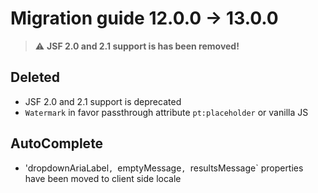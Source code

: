 # Migration guide 12.0.0 -> 13.0.0

> :warning: **JSF 2.0 and 2.1 support is has been removed!**

## Deleted
  * JSF 2.0 and 2.1 support is deprecated
  * `Watermark` in favor passthrough attribute `pt:placeholder` or vanilla JS

## AutoComplete
  * 'dropdownAriaLabel`, `emptyMessage`, `resultsMessage` properties have been moved to client side locale
